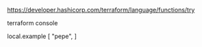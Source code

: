 https://developer.hashicorp.com/terraform/language/functions/try


terraform console

local.example
[
  "pepe",
]